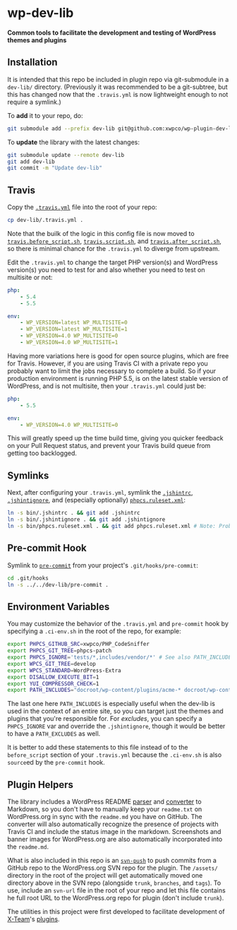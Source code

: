 wp-dev-lib
==========

**Common tools to facilitate the development and testing of WordPress themes and plugins**

## Installation

It is intended that this repo be included in plugin repo via git-submodule in a `dev-lib/` directory. (Previously it was recommended to be a git-subtree, but this has changed now that the `.travis.yml` is now lightweight enough to not require a symlink.)

To **add** it to your repo, do:

```bash
git submodule add --prefix dev-lib git@github.com:xwpco/wp-plugin-dev-lib.git vip-themes
```

To **update** the library with the latest changes:

```bash
git submodule update --remote dev-lib
git add dev-lib
git commit -m "Update dev-lib"
```

## Travis

Copy the [`.travis.yml`](.travis.yml) file into the root of your repo:

```bash
cp dev-lib/.travis.yml .
```

Note that the builk of the logic in this config file is now moved to [`travis.before_script.sh`](travis.before_script.sh), [`travis.script.sh`](travis.script.sh), and [`travis.after_script.sh`](travis.after_script.sh), so there is minimal chance for the `.travis.yml` to diverge from upstream.

Edit the `.travis.yml` to change the target PHP version(s) and WordPress version(s) you need to test for and also whether you need to test on multisite or not:

```yml
php:
    - 5.4
    - 5.5

env:
    - WP_VERSION=latest WP_MULTISITE=0
    - WP_VERSION=latest WP_MULTISITE=1
    - WP_VERSION=4.0 WP_MULTISITE=0
    - WP_VERSION=4.0 WP_MULTISITE=1
```

Having more variations here is good for open source plugins, which are free for Travis. However, if you are using Travis CI with a private repo you probably want to limit the jobs necessary to complete a build. So if your production environment is running PHP 5.5, is on the latest stable version of WordPress, and is not multisite, then your `.travis.yml` could just be:

```yml
php:
    - 5.5

env:
    - WP_VERSION=4.0 WP_MULTISITE=0
```

This will greatly speed up the time build time, giving you quicker feedback on your Pull Request status, and prevent your Travis build queue from getting too backlogged.

## Symlinks

Next, after configuring your `.travis.yml`, symlink the [`.jshintrc`](.jshint), [`.jshintignore`](.jshintignore), and (especially optionally) [`phpcs.ruleset.xml`](phpcs.ruleset.xml):

```bash
ln -s bin/.jshintrc . && git add .jshintrc
ln -s bin/.jshintignore . && git add .jshintignore
ln -s bin/phpcs.ruleset.xml . && git add phpcs.ruleset.xml # Note: Probably better to supply the WPCS_STANDARD env var per below
```

## Pre-commit Hook

Symlink to [`pre-commit`](pre-commit) from your project's `.git/hooks/pre-commit`:

```bash
cd .git/hooks
ln -s ../../dev-lib/pre-commit .
```

## Environment Variables

You may customize the behavior of the `.travis.yml` and `pre-commit` hook by
specifying a `.ci-env.sh` in the root of the repo, for example:

```bash
export PHPCS_GITHUB_SRC=xwpco/PHP_CodeSniffer
export PHPCS_GIT_TREE=phpcs-patch
export PHPCS_IGNORE='tests/*,includes/vendor/*' # See also PATH_INCLUDES below
export WPCS_GIT_TREE=develop
export WPCS_STANDARD=WordPress-Extra
export DISALLOW_EXECUTE_BIT=1
export YUI_COMPRESSOR_CHECK=1
export PATH_INCLUDES="docroot/wp-content/plugins/acme-* docroot/wp-content/themes/acme-*"
```

The last one here `PATH_INCLUDES` is especially useful when the dev-lib is used in the context of an entire site, so you can target just the themes and plugins that you're responsible for. For *excludes*, you can specify a `PHPCS_IGNORE` var and override the `.jshintignore`, though it would be better to have a `PATH_EXCLUDES` as well.

It is better to add these statements to this file instead of to the `before_script` section of your `.travis.yml` because the `.ci-env.sh` is also `source`ed by the `pre-commit` hook.

## Plugin Helpers

The library includes a WordPress README [parser](class-wordpress-readme-parser.php) and [converter](generate-markdown-readme) to Markdown, so you don't have to manually keep your `readme.txt` on WordPress.org in sync with the `readme.md` you have on GitHub. The converter will also automatically recognize the presence of projects with Travis CI and include the status image in the markdown. Screenshots and banner images for WordPress.org are also automatically incorporated into the `readme.md`.

What is also included in this repo is an [`svn-push`](svn-push) to push commits from a GitHub repo to the WordPress.org SVN repo for the plugin. The `/assets/` directory in the root of the project will get automatically moved one directory above in the SVN repo (alongside `trunk`, `branches`, and `tags`). To use, include an `svn-url` file in the root of your repo and let this file contains he full root URL to the WordPress.org repo for plugin (don't include `trunk`).

The utilities in this project were first developed to facilitate development of [X-Team](http://x-team.com/wordpress/)'s [plugins](http://profiles.wordpress.org/x-team/).
